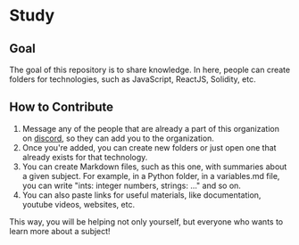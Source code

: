 # Study

## Goal
The goal of this repository is to share knowledge. In here, people can create folders for technologies, such as JavaScript, ReactJS, Solidity, etc.

## How to Contribute
1. Message any of the people that are already a part of this organization on [discord](http://discord.gg/godsgame), so they can add you to the organization. 
2. Once you're added, you can create new folders or just open one that already exists for that technology.
3. You can create Markdown files, such as this one, with summaries about a given subject. For example, in a Python folder, in a variables.md file, you can write "ints: integer numbers, strings: ..." and so on. 
4. You can also paste links for useful materials, like documentation, youtube videos, websites, etc.

This way, you will be helping not only yourself, but everyone who wants to learn more about a subject!
